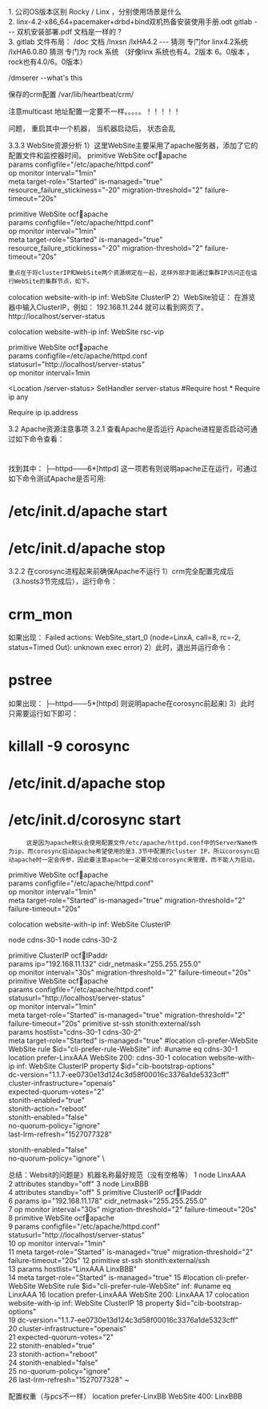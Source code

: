 
<br>
1. 公司OS版本区别 Rocky / Linx ，分别使用场景是什么

<br>
2. linx-4.2-x86_64+pacemaker+drbd+bind双机热备安装使用手册.odt 
gitlab --- 双机安装部署.pdf
文档是一样的？

<br>
3. gitlab 文件布局：
/doc 文档
/lnxsn
/lxHA4.2 --- 猜测 专门for linx4.2系统
/lxHA6.0.80 猜测 专门为 rock 系统
（好像linx 系统也有4。2版本 6。0版本 ， rock也有4.0/6。0版本）

/dmserer --what's this

保存的crm配置
/var/lib/heartbeat/crm/

注意multicast 地址配置一定要不一样。。。。。！！！！！


问题， 重启其中一个机器， 当机器启动后， 状态会乱


3.3.3 WebSite资源分析
    1）这里WebSite主要采用了apache服务器，添加了它的配置文件和监控器时间。
primitive WebSite ocf:heartbeat:apache \
        params configfile="/etc/apache/httpd.conf" \
        op monitor interval="1min" \
        meta target-role="Started" is-managed="true" resource_failure_stickiness="-20" migration-threshold="2" failure-timeout="20s"

primitive WebSite ocf:heartbeat:apache \
        params configfile="/etc/apache/httpd.conf" \
        op monitor interval="1min" \
        meta target-role="Started" is-managed="true" resource_failure_stickiness="-20" migration-threshold="2" failure-timeout="20s"

    重点在于将clusterIP和WebSite两个资源绑定在一起，这样外部才能通过集群IP访问正在运行WebSite的集群节点，如下。
colocation website-with-ip inf: WebSite ClusterIP
  2）WebSite验证：
在游览器中输入ClusterIP，例如：
192.168.11.244
就可以看到网页了。
http://localhost/server-status


colocation website-with-ip inf: WebSite rsc-vip

primitive WebSite ocf:heartbeat:apache  \
      params configfile=/etc/apache/httpd.conf \
      statusurl="http://localhost/server-status" \
      op monitor interval=1min



<Location /server-status>
    SetHandler server-status
    #Require host *
    Require ip any

</Location>



Require ip ip.address


3.2  Apache资源注意事项
3.2.1 查看Apache是否运行
Apache进程是否启动可通过如下命令查看：
# 
找到其中：
├─httpd───6*[httpd]
这一项若有则说明apache正在运行，可通过如下命令测试Apache是否可用:
# /etc/init.d/apache start
# /etc/init.d/apache stop
3.2.2 在corosync进程起来前确保Apache不运行
1）crm完全配置完成后（3.hosts3节完成后），运行命令：
# crm_mon
如果出现：
Failed actions:
    WebSite_start_0 (node=LinxA, call=8, rc=-2, status=Timed Out): unknown exec error)
2）此时，退出并运行命令：
# pstree
如果出现：
├─httpd───5*[httpd]
则说明apache在corosync前起来)
3）此时只需要运行如下即可：
# killall -9 corosync
# /etc/init.d/apache stop
# /etc/init.d/corosync start
         这是因为apache默认会使用配置文件/etc/apache/httpd.conf中的ServerName作为ip，而corosync启动apache希望使用的是3.3节中配置的cluster IP，所以corosync启动apache时一定会传参，因此要注意apache一定要交给corosync来管理，而不能人为启动。




primitive WebSite ocf:heartbeat:apache \
        params configfile="/etc/apache/httpd.conf" \
        op monitor interval="1min" \
        meta target-role="Started" is-managed="true"  migration-threshold="2" failure-timeout="20s"


colocation website-with-ip inf: WebSite ClusterIP


node cdns-30-1
node cdns-30-2


primitive ClusterIP ocf:heartbeat:IPaddr \
        params ip="192.168.11.132" cidr_netmask="255.255.255.0" \
        op monitor interval="30s" migration-threshold="2" failure-timeout="20s"
primitive WebSite ocf:heartbeat:apache \
        params configfile="/etc/apache/httpd.conf" statusurl="http://localhost/server-status" \
        op monitor interval="1min" \
        meta target-role="Started" is-managed="true" migration-threshold="2" failure-timeout="20s"
primitive st-ssh stonith:external/ssh \
        params hostlist="cdns-30-1 cdns-30-2" \
        meta target-role="Started" is-managed="true"
#location cli-prefer-WebSite WebSite rule $id="cli-prefer-rule-WebSite" inf: #uname eq cdns-30-1
location prefer-LinxAAA WebSite 200: cdns-30-1
colocation website-with-ip inf: WebSite ClusterIP
property $id="cib-bootstrap-options" \
        dc-version="1.1.7-ee0730e13d124c3d58f00016c3376a1de5323cff" \
        cluster-infrastructure="openais" \
        expected-quorum-votes="2" \
        stonith-enabled="true" \
        stonith-action="reboot" \
        stonith-enabled="false" \
        no-quorum-policy="ignore" \
        last-lrm-refresh="1527077328"

stonith-enabled="false" \
        no-quorum-policy="ignore" \


总结：Websit的问题是》机器名称最好规范（没有空格等）
  1 node LinxAAA \
  2         attributes standby="off"
  3 node LinxBBB \
  4         attributes standby="off"
  5 primitive ClusterIP ocf:heartbeat:IPaddr \
  6         params ip="192.168.11.178" cidr_netmask="255.255.255.0" \
  7         op monitor interval="30s" migration-threshold="2" failure-timeout="20s"
  8 primitive WebSite ocf:heartbeat:apache \
  9         params configfile="/etc/apache/httpd.conf" statusurl="http://localhost/server-status" \
 10         op monitor interval="1min" \
 11         meta target-role="Started" is-managed="true" migration-threshold="2" failure-timeout="20s"
 12 primitive st-ssh stonith:external/ssh \
 13         params hostlist="LinxAAA LinxBBB" \
 14         meta target-role="Started" is-managed="true"
 15 #location cli-prefer-WebSite WebSite rule $id="cli-prefer-rule-WebSite" inf: #uname eq LinxAAA
 16 location prefer-LinxAAA WebSite 200: LinxAAA
 17 colocation website-with-ip inf: WebSite ClusterIP
 18 property $id="cib-bootstrap-options" \
 19         dc-version="1.1.7-ee0730e13d124c3d58f00016c3376a1de5323cff" \
 20         cluster-infrastructure="openais" \
 21         expected-quorum-votes="2" \
 22         stonith-enabled="true" \
 23         stonith-action="reboot" \
 24         stonith-enabled="false" \
 25         no-quorum-policy="ignore" \
 26         last-lrm-refresh="1527077328"
~                                             

配置权重（与pcs不一样）
 location prefer-LinxBB WebSite 400: LinxBBB






